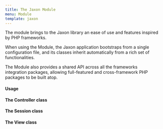 ```yaml
---
title: The Jaxon Module
menu: Module
template: jaxon
---
```


The module brings to the Jaxon library an ease of use and features inspired by PHP frameworks.

When using the Module, the Jaxon application bootstraps from a single configuration file, and its classes inherit automatically from a rich set of functionalities.  

The Module also provides a shared API across all the frameworks integration packages, allowing full-featured and cross-framework PHP packages to be built atop.

#### Usage

#### The Controller class

#### The Session class

#### The View class
